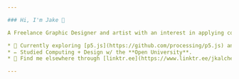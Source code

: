 ```yaml
---

### Hi, I'm Jake 👋

A Freelance Graphic Designer and artist with an interest in applying code into visual arts and design.

* 👀 Currently exploring [p5.js](https://github.com/processing/p5.js) and generative typography.
* ✏️ Studied Computing + Design w/ the **Open University**.
* 🌲 Find me elsewhere through [linktr.ee](https://www.linktr.ee/jkalcher).

---
```

